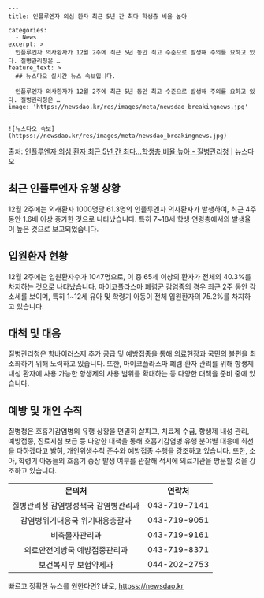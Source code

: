     ---
    title: 인플루엔자 의심 환자 최근 5년 간 최다 학생층 비율 높아

    categories:
      - News
    excerpt: >
      인플루엔자 의사환자가 12월 2주에 최근 5년 동안 최고 수준으로 발생해 주의를 요하고 있다. 질병관리청은 …
    feature_text: >
      ## 뉴스다오 실시간 뉴스 속보입니다.
    
      인플루엔자 의사환자가 12월 2주에 최근 5년 동안 최고 수준으로 발생해 주의를 요하고 있다. 질병관리청은 …
    image: 'https://newsdao.kr/res/images/meta/newsdao_breakingnews.jpg'
    ---
    
    ![뉴스다오 속보](httpss://newsdao.kr/res/images/meta/newsdao_breakingnews.jpg)

<p>출처: <a href="httpss://newsdao.kr/2812" rel="dofollow">인플루엔자 의심 환자 최근 5년 간 최다…학생층 비율 높아 - 질병관리청</a> | 뉴스다오</p>

<h2 data-ke-size="size26">최근 인플루엔자 유행 상황</h2>
<p data-ke-size="size16">12월 2주에는 외래환자 1000명당 61.3명의 인플루엔자 의사환자가 발생하여, 최근 4주 동안 1.6배 이상 증가한 것으로 나타났습니다. 특히 7~18세 학생 연령층에서의 발생율이 높은 것으로 보고되었습니다.</p>

<h2 data-ke-size="size26">입원환자 현황</h2>
<p data-ke-size="size16">12월 2주에는 입원환자수가 1047명으로, 이 중 65세 이상의 환자가 전체의 40.3%를 차지하는 것으로 나타났습니다. 마이코플라스마 폐렴균 감염증의 경우 최근 2주 동안 감소세를 보이며, 특히 1~12세 유아 및 학령기 아동이 전체 입원환자의 75.2%를 차지하고 있습니다.</p>

<h2 data-ke-size="size26">대책 및 대응</h2>
<p data-ke-size="size16">질병관리청은 항바이러스제 추가 공급 및 예방접종을 통해 의료현장과 국민의 불편을 최소화하기 위해 노력하고 있습니다. 또한, 마이코플라스마 폐렴 환자 관리를 위해 항생제 내성 환자에 사용 가능한 항생제의 사용 범위를 확대하는 등 다양한 대책을 준비 중에 있습니다.</p>

<h2 data-ke-size="size26">예방 및 개인 수칙</h2>
<p data-ke-size="size16">질병청은 호흡기감염병의 유행 상황을 면밀히 살피고, 치료제 수급, 항생제 내성 관리, 예방접종, 진료지침 보급 등 다양한 대책을 통해 호흡기감염병 유행 분야별 대응에 최선을 다하겠다고 밝혀, 개인위생수칙 준수와 예방접종 수행을 강조하고 있습니다. 또한, 소아, 학령기 아동들의 호흡기 증상 발생 여부를 관찰해 적시에 의료기관을 방문할 것을 강조하고 있습니다.</p>
<table>
  <tr>
    <td style="text-align: center; height: 17px;"><b>문의처</b></td>
    <td style="text-align: center; height: 17px;"><b>연락처</b></td>
  </tr>
  <tr>
    <td style="text-align: center;">질병관리청 감염병정책국 감염병관리과</td>
    <td style="text-align: center;">043-719-7141</td>
  </tr>
  <tr>
    <td style="text-align: center;">감염병위기대응국 위기대응총괄과</td>
    <td style="text-align: center;">043-719-9051</td>
  </tr>
  <tr>
    <td style="text-align: center;">비축물자관리과</td>
    <td style="text-align: center;">043-719-9161</td>
  </tr>
  <tr>
    <td style="text-align: center;">의료안전예방국 예방접종관리과</td>
    <td style="text-align: center;">043-719-8371</td>
  </tr>
  <tr>
    <td style="text-align: center;">보건복지부 보험약제과</td>
    <td style="text-align: center;">044-202-2753</td>
  </tr>
</table>
<p data-ke-size="size16"></p> 

빠르고 정확한 뉴스를 원한다면? 바로, <a href="httpss://newsdao.kr" rel="dofollow">httpss://newsdao.kr</a>


    